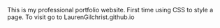 This is my professional portfolio website. First time using CSS to style a page. To visit go to LaurenGilchrist.github.io

